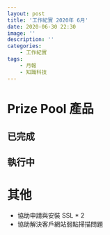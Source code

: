 ```yaml
---
layout: post
title: '工作紀實 2020年 6月'
date: 2020-06-30 22:30
image: ''
description: ''
categories:
    - 工作紀實
tags:
    - 月報
    - 知識科技
---
```


# Prize Pool 產品

## 已完成

## 執行中


# 其他

- 協助申請與安裝 SSL * 2
- 協助解決客戶網站弱點掃描問題
